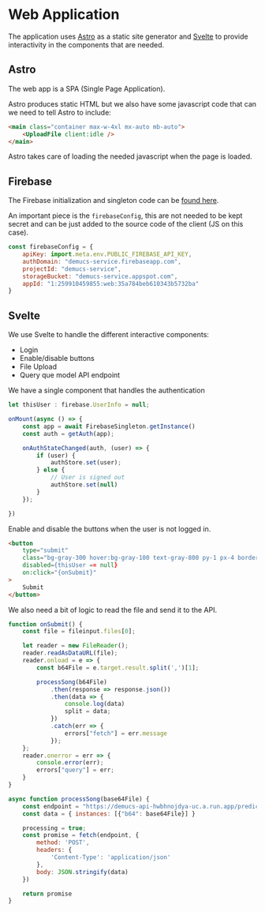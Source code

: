 # Web Application

The application uses [Astro](https://astro.build/) as a static site generator and
[Svelte](https://svelte.dev/) to provide interactivity in the components that are needed.

## Astro

The web app is a SPA (Single Page Application).

Astro produces static HTML but we also have some javascript code that
can we need to tell Astro to include:

```html hl_lines="2"
<main class="container max-w-4xl mx-auto mb-auto">
    <UploadFile client:idle />
</main>
```

Astro takes care of loading the needed javascript when the page is loaded.

## Firebase

The Firebase initialization and singleton code can be [found here](https://github.com/danielfrg/demucs-service/blob/main/src/firebase.js).

An important piece is the `firebaseConfig`, this are not needed to be kept secret
and can be just added to the source code of the client (JS on this case).

```javascript
const firebaseConfig = {
    apiKey: import.meta.env.PUBLIC_FIREBASE_API_KEY,
    authDomain: "demucs-service.firebaseapp.com",
    projectId: "demucs-service",
    storageBucket: "demucs-service.appspot.com",
    appId: "1:259910459855:web:35a784beb610343b5732ba"
}
```

## Svelte

We use Svelte to handle the different interactive components:

- Login
- Enable/disable buttons
- File Upload
- Query que model API endpoint

We have a single component that handles the authentication

```javascript
let thisUser : firebase.UserInfo = null;

onMount(async () => {
    const app = await FirebaseSingleton.getInstance()
    const auth = getAuth(app);

    onAuthStateChanged(auth, (user) => {
        if (user) {
            authStore.set(user);
        } else {
            // User is signed out
            authStore.set(null)
        }
    });

})
```

Enable and disable the buttons when the user is not logged in.

```html
<button
    type="submit"
    class="bg-gray-300 hover:bg-gray-100 text-gray-800 py-1 px-4 border border-gray-400 rounded"
    disabled={thisUser == null}
    on:click="{onSubmit}"
>
    Submit
</button>
```

We also need a bit of logic to read the file and send it to the API.

```javascript title="Read file in Base 64"
function onSubmit() {
    const file = fileinput.files[0];

    let reader = new FileReader();
    reader.readAsDataURL(file);
    reader.onload = e => {
        const b64File = e.target.result.split(',')[1];

        processSong(b64File)
            .then(response => response.json())
            .then(data => {
                console.log(data)
                split = data;
            })
            .catch(err => {
                errors["fetch"] = err.message
            });
    };
    reader.onerror = err => {
        console.error(err);
        errors["query"] = err;
    }
}
```

```javascript title="Fetch model API"
async function processSong(base64File) {
    const endpoint = "https://demucs-api-hwbhnojdya-uc.a.run.app/predict"
    const data = { instances: [{"b64": base64File}] }

    processing = true;
    const promise = fetch(endpoint, {
        method: 'POST',
        headers: {
            'Content-Type': 'application/json'
        },
        body: JSON.stringify(data)
    })

    return promise
}
```
